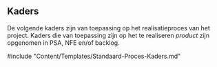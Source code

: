 ## Kaders

De volgende kaders zijn van toepassing op het realisatieproces van het project. Kaders die van toepassing zijn op het te realiseren *product* zijn opgenomen in PSA, NFE en/of backlog.

#include "Content/Templates/Standaard-Proces-Kaders.md"
